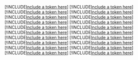 [!INCLUDE[Include a token here](refs1522503905851/r1.md)]
[!INCLUDE[Include a token here](refs1522503905851/r2.md)]
[!INCLUDE[Include a token here](refs1522503905851/r3.md)]
[!INCLUDE[Include a token here](refs1522503905851/r4.md)]
[!INCLUDE[Include a token here](refs1522503905851/r5.md)]
[!INCLUDE[Include a token here](refs1522503905851/r6.md)]
[!INCLUDE[Include a token here](refs1522503905851/r7.md)]
[!INCLUDE[Include a token here](refs1522503905851/r8.md)]
[!INCLUDE[Include a token here](refs1522503905851/r9.md)]
[!INCLUDE[Include a token here](refs1522503905851/r10.md)]
[!INCLUDE[Include a token here](refs1522503905851/r11.md)]
[!INCLUDE[Include a token here](refs1522503905851/r12.md)]
[!INCLUDE[Include a token here](refs1522503905851/r13.md)]
[!INCLUDE[Include a token here](refs1522503905851/r14.md)]
[!INCLUDE[Include a token here](refs1522503905851/r15.md)]
[!INCLUDE[Include a token here](refs1522503905851/r16.md)]
[!INCLUDE[Include a token here](refs1522503905851/r17.md)]
[!INCLUDE[Include a token here](refs1522503905851/r18.md)]
[!INCLUDE[Include a token here](refs1522503905851/r19.md)]
[!INCLUDE[Include a token here](refs1522503905851/r20.md)]